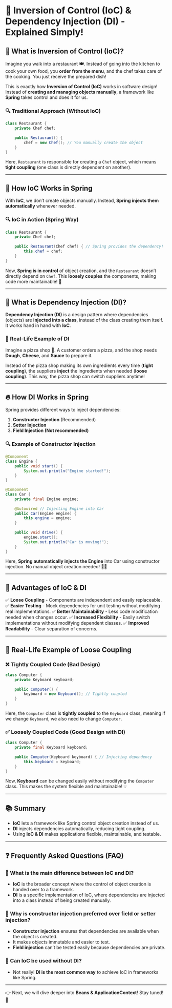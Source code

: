 # 🔄 Inversion of Control (IoC) & Dependency Injection (DI) - Explained Simply!

## 📌 What is Inversion of Control (IoC)?
Imagine you walk into a restaurant 🍽️. Instead of going into the kitchen to cook your own food, you **order from the menu**, and the chef takes care of the cooking. You just receive the prepared dish!

This is exactly how **Inversion of Control (IoC)** works in software design! Instead of **creating and managing objects manually**, a framework like **Spring** takes control and does it for us.

### 🔍 Traditional Approach (Without IoC)
```java
class Restaurant {
    private Chef chef;
    
    public Restaurant() {
        chef = new Chef(); // You manually create the object
    }
}
```
Here, `Restaurant` is responsible for creating a `Chef` object, which means **tight coupling** (one class is directly dependent on another).

---

## 🔄 How IoC Works in Spring
With **IoC**, we don’t create objects manually. Instead, **Spring injects them automatically** whenever needed.

### 🔍 IoC in Action (Spring Way)
```java
class Restaurant {
    private Chef chef;
    
    public Restaurant(Chef chef) { // Spring provides the dependency!
        this.chef = chef;
    }
}
```
Now, **Spring is in control** of object creation, and the `Restaurant` doesn’t directly depend on `Chef`. This **loosely couples** the components, making code more maintainable! 🎯

---

## 💉 What is Dependency Injection (DI)?
**Dependency Injection (DI)** is a design pattern where dependencies (objects) are **injected into a class**, instead of the class creating them itself. It works hand in hand with **IoC**.

### 🍕 Real-Life Example of DI
Imagine a pizza shop 🍕. A customer orders a pizza, and the shop needs **Dough**, **Cheese**, and **Sauce** to prepare it.

Instead of the pizza shop making its own ingredients every time (**tight coupling**), the suppliers **inject** the ingredients when needed (**loose coupling**). This way, the pizza shop can switch suppliers anytime!

---

## 🔥 How DI Works in Spring
Spring provides different ways to inject dependencies:
1. **Constructor Injection** (Recommended)
2. **Setter Injection**
3. **Field Injection (Not recommended)**

### 🔍 Example of Constructor Injection
```java
@Component
class Engine {
    public void start() {
        System.out.println("Engine started!");
    }
}

@Component
class Car {
    private final Engine engine;
    
    @Autowired // Injecting Engine into Car
    public Car(Engine engine) {
        this.engine = engine;
    }
    
    public void drive() {
        engine.start();
        System.out.println("Car is moving!");
    }
}
```
Here, **Spring automatically injects the Engine** into Car using constructor injection. No manual object creation needed! 🚗💨

---

## 🎯 Advantages of IoC & DI
✅ **Loose Coupling** - Components are independent and easily replaceable.
✅ **Easier Testing** - Mock dependencies for unit testing without modifying real implementations.
✅ **Better Maintainability** - Less code modification needed when changes occur.
✅ **Increased Flexibility** - Easily switch implementations without modifying dependent classes.
✅ **Improved Readability** - Clear separation of concerns.

---

## 🔄 Real-Life Example of Loose Coupling
### ❌ **Tightly Coupled Code (Bad Design)**
```java
class Computer {
    private Keyboard keyboard;
    
    public Computer() {
        keyboard = new Keyboard(); // Tightly coupled
    }
}
```
Here, the `Computer` class is **tightly coupled** to the `Keyboard` class, meaning if we change `Keyboard`, we also need to change `Computer`.

### ✅ **Loosely Coupled Code (Good Design with DI)**
```java
class Computer {
    private final Keyboard keyboard;
    
    public Computer(Keyboard keyboard) { // Injecting dependency
        this.keyboard = keyboard;
    }
}
```
Now, **Keyboard** can be changed easily without modifying the `Computer` class. This makes the system flexible and maintainable! 💡

---

## 📚 Summary
- **IoC** lets a framework like Spring control object creation instead of us.
- **DI** injects dependencies automatically, reducing tight coupling.
- Using **IoC & DI** makes applications flexible, maintainable, and testable.

---

## ❓ Frequently Asked Questions (FAQ)
### 🔹 What is the main difference between IoC and DI?
- **IoC** is the broader concept where the control of object creation is handed over to a framework.
- **DI** is a specific implementation of IoC, where dependencies are injected into a class instead of being created manually.

### 🔹 Why is constructor injection preferred over field or setter injection?
- **Constructor injection** ensures that dependencies are available when the object is created.
- It makes objects immutable and easier to test.
- **Field injection** can’t be tested easily because dependencies are private.

### 🔹 Can IoC be used without DI?
- Not really! **DI is the most common way** to achieve IoC in frameworks like Spring.

---

👉 Next, we will dive deeper into **Beans & ApplicationContext**! Stay tuned! 🚀

